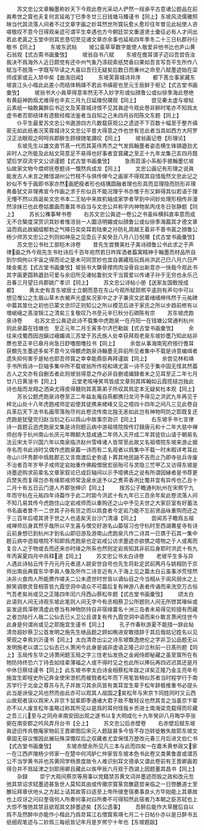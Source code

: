 <!-- { "loadSidebar": true } -->
　　苏文忠公文章翰墨称妙天下今观此卷光采动人俨然一叚承平古意诸公题品在前眞希世之寳也夫复何言延祐丁巳季冬廿三日钱塘马臻谨书【同上】东坡风流儒雅照映当代其流落人间者不过文章字画之妙耳然世所寳玩愈乆愈珍往年曽见此帖使人咨嗟敬叹不意今日得观亲迹可谓平生幸遇也方今朝廷崇文重道贤士彚征必有人才间出若此老寘之玉堂中则其忠恳切至见诸文章亦余事也延祐四年季冬二十三日杭郡孙衍敬书【同上】
　　东坡东武帖
　　坡公虽草草数字能使人敬爱非他书比也庐山黄石翁观【式古斋书画彚攷】
　　坡翁自书八赋
　　东坡在儋耳谓子迈曰吾尝告汝我决不爲海外人近日颇觉有还中州气象乃涤砚索纸焚香曰果如吾言写吾平生所作八赋当不脱落一字既写毕读之大喜曰吾归无疑矣后数日而亷州之命至八赋墨迹始在梁师成家或云入禁中矣【曲洧旧闻】
　　东坡芙蓉城诗并序
　　都下髙佥事家藏东坡哀江头小楷此此差小而结体稍疎不若此书缜密也至元壬辰鲜于枢记【式古堂书画彚攷】
　　坡翁书大小眞草得意率然无不入妙字形或似顔鲁公或似徐季海此卷绝有黄庭神韵爲尤难得也辛亥三月九日延陵倪瓉观【同上】
　　尝见秦太虚与坡帖云素纸一轴敢冀醉后书近文及芙蓉城诗恨不见其眞迹今观此卷非醉时笔亦不知爲太虚书者否耶结体有遗敎经楷法鉴者当自知之己未四月谷阳陈文东题【同上】
　　仆平生最爱苏文忠公书遨游四方凡数载获观公之遗迹不下百数十幅至于整齐缜密无如此纸者况芙蓉城诗又文忠公平昔大得意之作也世有览此者当具如西方大阿罗汉正法眼观之呵呵呉郡醉生顾禄随笔讃叹【同上】
　　坡翁画记卷【形理论】
　　东坡先生以雄文直节髙一代而其英伟秀杰之气发爲翰墨者姿态横生锋頴遒劲尤非时人之所能及此帖文简意足不易得也好事者宜寳藏之至正十九年龙集己亥四月既望后学双流宇文公谅谨题【式古堂书画彚攷】
　　急雨苕溪小系船手披翰墨忆坡仙故家文物今煨烬抚卷题诗一慨然呉成龙【同上】
　　文忠公画记有形理之说眞能发古人未言之微惜湖州公竹枝不与俱传俾今之画家不得观其自惜哉然文忠此记之妙似不专于画即书家亦然画肥瘦者形也结搆圆融者理也形具而显理隐而防形非理弗备犹文非理弗宣今作画之求于形似且不能况理乎书亦惟于形又鲜得其似若语于理无懵不然以爲诞矣文忠书本二王帖中来故机轴成家学者罕到中间妙处理形相传非漫然涂抹已也此卷姑置画而重其书自当与文忠公并称宇内神物矣丙戌冬日张静题【同上】
　　苏长公襍事琴书卷
　　右苏文忠公眞迹一卷公之书虽纵横斜直率意而成无不合榘度深赏识其妙者惟涪翁一人圜活明媚或似顔鲁公或似徐季海葢其才德文章溢而爲此故絪緼郁勃之气暎日奕奕耳若陆柬之孙防礼周越王着非不善书寘之顔鲁公杨少师苏文忠公之列则如神巫之见壶丘子矣癸丑八月八日倪瓉【式古堂书画彚攷】
　　苏文忠公书杜工部桤木诗卷
　　昔先生尝賛美杜子美诗顔鲁公书此求之于声律画之外今观先生书杜诗后千百年宛然若日昨挥洒者葢寓精神于翰墨而材品所自到尔倘拘以宇宙之得而论之是未可同赏妙也宜自袭藏珤玩爲尚洪武己巳八月六日严陵金冕志【式古堂书画彚攷】坡翁书大槩骨撑肉肉没骨自出新意亦一快哉今观此书其字画更圆熟遒劲可爱与余旧所见诸帖敻别文干当寳爱以传诸子孙于无穷也永乐己丑春三月望日呉郡姚广孝识【同上】
　　苏文忠公诗帖小册【送家友国敎授成都】
　　黄太史有言东坡居士立朝而意在东山今观所赋郭熈平逺则有声句中可以想见惟公之生眉山草木衣被声光盛矣况家中之才子兼资文武着绪缙绅伟然于元祐碑中葢其筮仕之初也已蒙文忠印正则知公之所以模范后进于家氏之所以步趋前修有以増岷峨之髙浚锦江之清矣三复敬叹乃书至元辛巳秋分石磵陈有宗
　　苏东坡虎跑泉诗卷
　　右苏文忠公眞迹此诗不载集中虎跑泉一在丹阳一在钱塘公常通判杭州则此泉葢在钱塘也　至正元年二月壬寅多尔济巴勒跋【式古堂书画彚攷】
　　余往来戍蜀西因迿鎭过峨媚谒三苏堂于苏氏族人处幸获拜观老泉东坡妙墨乃知此帖非赝也至正辛巳皋月尚急日舒噜图噜拉书【同上】
　　余尝从事海南宪府按行儋耳获覩先生墨迹多矣不意今又得覩虎跑泉诗翰墨无异前所见者集中不载是诗意编缉者遗失抑何害乎是帖也耶吾师寳之幸幸能鼎臣再拜谨跋【同上】
　　余尝见林和靖手书所爲诗一巨轴多集中所不载坡翁所作视和靖尤富一诗不见于集中固无怪其然葢古人之文亦有自删去者此则坡翁得意之作必非自删或编録者未之见耳至正二年七月廿八日黄溍书【同上】
　　云堂老咳唾笑骂皆成文章则其挥翰如云霞揽结岂独此诗也哉而龙翔之洒染尤得皮得髓则其髙第弟子所収其爲定本无疑矣杜本观【同上】
　　苏长公题虎跑泉诗卷至正二年益友庵自燕都携归龙河予得见之洪武九年再见于梓北山处十八年虎跑戒师定岩使其徒携来槎峰又见之噫四十四年之间凡三见此卷自兵革后天下法书名画零落殆尽何此卷流传南北独无恙如此岂有神物呵防之耶既复还虎跑是犹璧完归赵当刻之石以爲山中故事宗泐识【同上】
　　右东坡手书七言律诗一首题云逰虎跑泉文集是诗则题云病中游祖塔院按传灯録唐元和十二年大慈中禅师创寺于杭州南山长庆元年赐额大慈咸通二年师入灭开成二年其徒钦山请于朝易名法云宋太平兴国六年以南泉临济赵州雪峰诸人皆常至此故又名祖塔院东坡来游止据寺名而书此诗时又偶作虎跑泉葢一诗而有二名观者以爲集中不载一时未暇详考耳此寺山川环秀郡中爲胜郡志又言南渡后史弥逺卜葬其地民謡不吉而止乃即寺驻兵寺废不治者百年岁甲子戒师定岩始重作佛殿僧居宏丽殆可与灵隐三竺甲乙又访得东坡是诗墨迹购求前辈名文章家叙论已成巨轴间以示予噫佛氏之说有所谓因縁者是书荐更兵燹失而复得岂亦有缘耶戒师常汲泉水送予以之煑茶香冽比蜀井宜有异传也乙丑十二月十有五日云门道人齐郡张绅识【同上】
　　按苏公子瞻通判杭州在宋熈宁九年而守杭在元祐四年诗葢作于此二时距今洪武十有九年已三百余年矣此卷流落人间不知几易其传今虎跑住山定岩戒师而以重购还之山中予见夫世之大家巨室有好蓄法书名画者曽不一二世其子孙有货之而以爲食者今定岩乃能不忘前贤品咏重购而还之于三百年后噫其贤于世之人也逺矣天台沙门清濬【同上】
　　尝闻苏子瞻爲五祖戒禅师后身其然乎哉所以平生喜与僧交好游名山葢宿习也守杭时至西湖夀星寺有诗云前身想已到杭州才到名山即旧游及游南山虎跑泉凡作二诗其一已镌于石其一集中题云病中逰祖塔院不知即爲虎跑泉也定岩戒公访求墨迹亦欲镌之噫物之于人或离而复合人之于物或去而还来亦时缘之所系也然则定岩焉知其非前后身耶时洪武十有九年丙寅夏四月中呉释道【同上】
　　苏文忠公书太白诗卷
　　老坡平生多与异人遇此诗帖云传于丹元丹元者道人姚安世自号也先生将赴定武前两月与姚相防于京师出南岳典寳东华李眞人像及所作二诗言近有人于海上见之葢太白云虽事渉荒怪然决非火食肉人所能赝作嗟夫二公未遗世时世皆以谪仙目之今当相从于阆风弱水之上醉笑调歌灵音相答皆九霞空洞中语众不可葢后复有神游八表者传诵而来洗空万古俗气吾老矣尚或见之正隆四年闰六月西山蔡松年题【式古堂书画彚攷】
　　颂太白此语则人间无诗观东坡此笔则人间无字今有丞相蔡卫公所题则人间无所啓其喙纵或妄发适爲滓秽清虚此卷当有神物防持自非宿缘畱名十洲三岛者未易得见矧擅有而藏之者岂陆行人哉二公仙去已乆卫公且谓复有传九霞空洞中语而来仆敢言萧闲住世今此身是何谓尚或见之耶施宜生谨书【同上】
　　孔子作春秋游夏不能措一辞此帖清竒超妙蔡卫公首发明之施先生继品题之顾如晩进安敢措辞于其后哉姑记姓名以见荣观之幸焉刘沂谨书【同上】太白清竒出尘之诗东坡飘逸绝伦之字非卫公品题无以发明施老以谓二公仙去已乆萧闲今此身是诚非虚语正隆己卯立秋前一日髙衎题【同上】玉局传东华之诗萧闲题玉局之字三住老仙发扬之金阙侍郎秘藏之虽至寳所在有物防持终恐六丁持去如珪辈薄福之人或不得时见之也此所以捧玩再四迟迟其还是月中休日蔡珪谨书【同上】此东坡书李太白诗金相蔡松年跋之详矣正隆乃金主亮年号施宜生即桯史所记奔金使宋泄机而被戮者松年而下用笔皆稍似苏者当时程学行于南苏学行于北金之尊苏与孔子并故习其余风皆有类耳宜生辈于松年辞极推重书必提头此当是谀佞之风也然而由此亦可以观其人觇国之矣松年与宋京卞同姓同时又云西山故观者误以爲宋人非京卞鼠辈即季通诸大君子故不敢轻议也然其言之当虽京卞辈亦不以人废言松年虽略过称其所见以是爲的耳何怪哉乡贡进士南海梁克载得而珍藏之吾三儿至与之同舟来南安因出观之遂书以复大明成化十九年癸卯八月晦华亭张弼在南安郡之吟风弄月台书【仝上】
　　苏文忠公后赤壁卷
　　右赤壁后赋东坡眞迹旧传呉匏庵家物前王晋卿图后宋元人题跋甚多今皆不存岂转徙散失故耶东坡文章固无容议惟因此展玩殊深慨叹后之収藏者尤宜保惜万歴改元春三月后进文伯仁书【式古堂书画彚攷】
　　东坡赤壁余所见凡三本与此而四矣一在嘉禾黄参政又家一在江西庐陵杨少师家一在楚中何鸿胪仁仲家皆东坡本色书此卷又类黄鲁直或谓苏公不当学黄书非也苏黄同学杨景度故令人难识别耳文德承又谓此卷前有王晋卿画若得合并不爲延津之剑耶用卿且藏此以俟甲辰六月观于西湖上因题董其昌书【同上】
　　杂録
　　崇宁大观间蔡京等用事以党籍禁苏黄文词并墨迹而毁之政和改元忽弛其禁诏求轼墨迹甚急世人莫知其由或传徽宗寳箓宫醮筵尝亲临之一日啓醮道士至醮坛拜章伏地乆之方起上诘其故答曰适至上帝所値奎宿奏事良乆方毕始能上其章故也上叹讶之问曰奎宿何人所奏何事对曰所奏不可得知然此宿者乃本朝之臣苏轼也上大惊不惟弛其禁且欲观其文辞墨迹矣【苏公遗事】
　　吾醉后能作大草醒后自以爲不及然醉中亦能作小楷此乃爲竒耳江右僧寳索靖七月二十日帖仆亦以是日醉书五纸细观笔迹与二妙爲三每纸皆记年月是岁熈宁十年也【东坡题跋】
